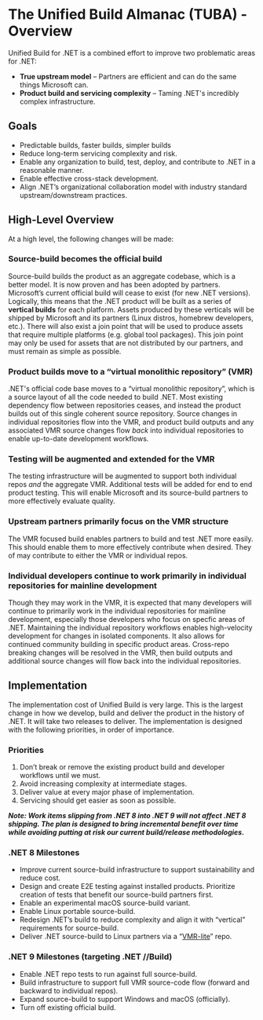 # The Unified Build Almanac (TUBA) - Overview

Unified Build for .NET is a combined effort to improve two problematic areas for .NET:
- **True upstream model** – Partners are efficient and can do the same things Microsoft can.
- **Product build and servicing complexity** – Taming .NET's incredibly complex infrastructure.

## Goals

- Predictable builds, faster builds, simpler builds
- Reduce long-term servicing complexity and risk.
- Enable any organization to build, test, deploy, and contribute to .NET in a reasonable manner.
- Enable effective cross-stack development.
- Align .NET’s organizational collaboration model with industry standard upstream/downstream practices.

## High-Level Overview

At a high level, the following changes will be made:

### **Source-build becomes the official build**

Source-build builds the product as an aggregate codebase, which is a better model. It is now proven and has been adopted by partners. Microsoft’s current official build will cease to exist (for new .NET versions). Logically, this means that the .NET product will be built as a series of **vertical builds** for each platform. Assets produced by these verticals will be shipped by Microsoft and its partners (Linux distros, homebrew developers, etc.). There will also exist a join point that will be used to produce assets that require multiple platforms (e.g. global tool packages). This join point may only be used for assets that are not distributed by our partners, and must remain as simple as possible.

### **Product builds move to a “virtual monolithic repository” (VMR)**

.NET's official code base moves to a “virtual monolithic repository”, which is a source layout of all the code needed to build .NET. Most existing dependency flow between repositories ceases, and instead the product builds out of this single coherent source repository. Source changes in individual repositories flow into the VMR, and product build outputs and any associated VMR source changes flow *back* into individual repositories to enable up-to-date development workflows.

### **Testing will be augmented and extended for the VMR**

The testing infrastructure will be augmented to support both individual repos *and* the aggregate VMR. Additional tests will be added for end to end product testing. This will enable Microsoft and its source-build partners to more effectively evaluate quality.

### **Upstream partners primarily focus on the VMR structure**

The VMR focused build enables partners to build and test .NET more easily. This should enable them to more effectively contribute when desired. They of may contribute to either the VMR or individual repos.

### **Individual developers continue to work primarily in individual repositories for mainline development**

Though they may work in the VMR, it is expected that many developers will continue to primarily work in the individual repositories for mainline development, especially those developers who focus on specfic areas of .NET. Maintaining the individual repository workflows enables high-velocity development for changes in isolated components. It also allows for continued community building in specific product areas. Cross-repo breaking changes will be resolved in the VMR, then build outputs and additional source changes will flow back into the individual repositories.

## Implementation

The implementation cost of Unified Build is very large. This is the largest change in how we develop, build and deliver the product in the history of .NET. It will take two releases to deliver. The implementation is designed with the following priorities, in order of importance.

### **Priorities**

1. Don’t break or remove the existing product build and developer workflows until we must.
2. Avoid increasing complexity at intermediate stages.
3. Deliver value at every major phase of implementation.
4. Servicing should get easier as soon as possible.

***Note: Work items slipping from .NET 8 into .NET 9 will not affect .NET 8 shipping. The plan is designed to bring incremental benefit over time while avoiding putting at risk our current build/release methodologies.***

### **.NET 8 Milestones**

- Improve current source-build infrastructure to support sustainability and reduce cost.
- Design and create E2E testing against installed products. Prioritize creation of tests that benefit our source-build partners first.
- Enable an experimental macOS source-build variant.
- Enable Linux portable source-build.
- Redesign .NET’s build to reduce complexity and align it with “vertical” requirements for source-build.
- Deliver .NET source-build to Linux partners via a “[VMR-lite](Terminology.md)” repo.

### **.NET 9 Milestones (targeting .NET //Build)**

- Enable .NET repo tests to run against full source-build.
- Build infrastructure to support full VMR source-code flow (forward and backward to individual repos).
- Expand source-build to support Windows and macOS (officially).
- Turn off existing official build.
